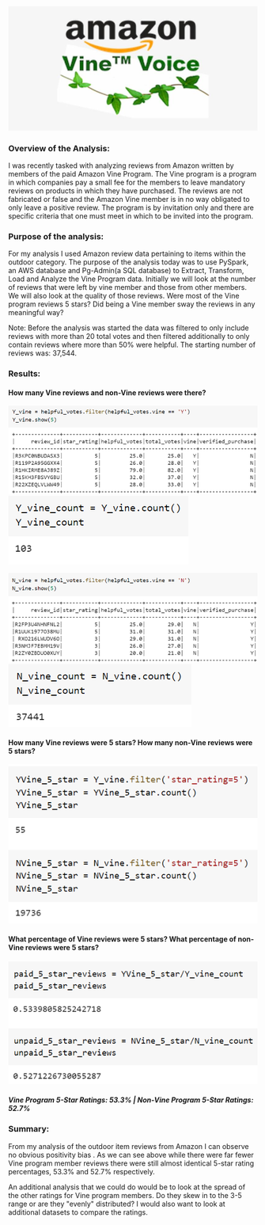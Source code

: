 ![graphic](images/amz.vine.graphic.jpg)

### Overview of the Analysis: 

I was recently tasked with analyzing reviews from Amazon written by members of the paid Amazon Vine Program. The Vine program is a program in which companies pay a small fee for the members to leave mandatory reviews on products in which they have purchased. The reviews are not fabricated or false and the Amazon Vine member is in no way obligated to only leave a positive review. The program is by invitation only and there are specific criteria that one must meet in which to be invited into the program.

### Purpose of the analysis:

For my analysis I used Amazon review data pertaining to items within the outdoor category. The purpose of the analysis today was to use PySpark, an AWS database and Pg-Admin(a SQL database) to Extract, Transform, Load and Analyze the Vine Program data. Initially we will look at the number of reviews that were left by vine member and those from other members. We will also look at the quality of those reviews. Were most of the Vine program reviews 5 stars? Did being a Vine member sway the reviews in any meaningful way?

Note: Before the analysis was started the data was filtered to only include reviews with more than 20 total votes and then filtered additionally to only contain reviews where more than 50% were helpful. The starting number of reviews was: 37,544.

### Results:

#### How many Vine reviews and non-Vine reviews were there?
![graphic](images/yvinedf.png)    ![graphic](images/yvinecount.png)

![graphic](images/nvinedf.png)    ![graphic](images/nvinecount.png)
#### How many Vine reviews were 5 stars? How many non-Vine reviews were 5 stars?
![graphic](images/5starrating.png)
#### What percentage of Vine reviews were 5 stars? What percentage of non-Vine reviews were 5 stars?
![graphic](images/percentof5stars.both.png)
##### Vine Program 5-Star Ratings: 53.3% | Non-Vine Program 5-Star Ratings: 52.7%

### Summary: 

From my analysis of the outdoor item reviews from Amazon I can observe no obvious positivity bias . As we can see above while there were far fewer Vine program member reviews there were still almost identical 5-star rating percentages, 53.3% and 52.7% respectively.

An additional analysis that we could do would be to look at the spread of the other ratings for Vine program members. Do they skew in to the 3-5 range or are they "evenly" distributed? I would also want to look at additional datasets to compare the ratings.

